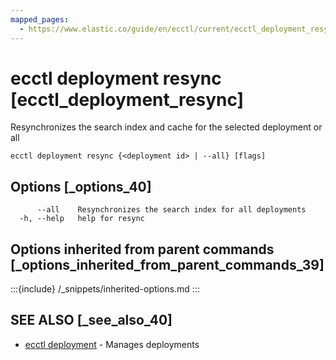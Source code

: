 ```yaml
---
mapped_pages:
  - https://www.elastic.co/guide/en/ecctl/current/ecctl_deployment_resync.html
---
```


# ecctl deployment resync [ecctl_deployment_resync]

Resynchronizes the search index and cache for the selected deployment or all

```
ecctl deployment resync {<deployment id> | --all} [flags]
```


## Options [_options_40]

```
      --all    Resynchronizes the search index for all deployments
  -h, --help   help for resync
```


## Options inherited from parent commands [_options_inherited_from_parent_commands_39]

:::{include} /_snippets/inherited-options.md
:::


## SEE ALSO [_see_also_40]

* [ecctl deployment](/reference/ecctl_deployment.md)	 - Manages deployments

